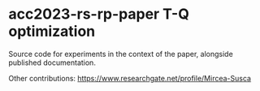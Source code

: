 # acc2023-rs-rp-paper T-Q optimization

Source code for experiments in the context of the paper, alongside published documentation.

Other contributions:
https://www.researchgate.net/profile/Mircea-Susca